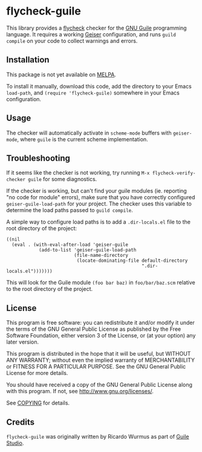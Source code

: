 <!-- [![Melpa Status](http://melpa.org/packages/flycheck-guile-badge.svg)](http://melpa.org/#/flycheck-guile) -->

flycheck-guile
===============

This library provides a [flycheck][] checker for the [GNU Guile][guile]
programming language.  It requires a working [Geiser][geiser] configuration, and
runs `guild compile` on your code to collect warnings and errors.

Installation
------------

This package is not yet available on [MELPA][melpa].

To install it manually, download this code, add the directory to your Emacs
`load-path`, and `(require 'flycheck-guile)` somewhere in your Emacs
configuration.

Usage
-----

The checker will automatically activate in `scheme-mode` buffers with
`geiser-mode`, where `guile` is the current scheme implementation.

Troubleshooting
---------------

If it seems like the checker is not working, try running `M-x
flycheck-verify-checker guile` for some diagnostics.

If the checker is working, but can't find your guile modules (ie. reporting "no
code for module" errors), make sure that you have correctly configured
`geiser-guile-load-path` for your project.  The checker uses this variable to
determine the load paths passed to `guild compile`.

A simple way to configure load paths is to add a `.dir-locals.el` file to the
root directory of the project:

``` emacs-lisp
((nil
  (eval . (with-eval-after-load 'geiser-guile
            (add-to-list 'geiser-guile-load-path
                         (file-name-directory
                          (locate-dominating-file default-directory
                                                  ".dir-locals.el")))))))
```

This will look for the Guile module `(foo bar baz)` in `foo/bar/baz.scm`
relative to the root directory of the project.

License
-------

This program is free software: you can redistribute it and/or modify it under
the terms of the GNU General Public License as published by the Free Software
Foundation, either version 3 of the License, or (at your option) any later
version.

This program is distributed in the hope that it will be useful, but WITHOUT ANY
WARRANTY; without even the implied warranty of MERCHANTABILITY or FITNESS FOR A
PARTICULAR PURPOSE.  See the GNU General Public License for more details.

You should have received a copy of the GNU General Public License along with
this program.  If not, see <http://www.gnu.org/licenses/>.

See [COPYING](COPYING) for details.

Credits
-------

`flycheck-guile` was originally written by Ricardo Wurmus as part of [Guile
Studio][guile-studio].

[flycheck]: https://github.com/flycheck/flycheck
[geiser]: https://www.nongnu.org/geiser/
[guile]: https://www.gnu.org/software/guile/guile.html
[guile-studio]: https://git.elephly.net/software/guile-studio.git
[melpa]: http://melpa.org
